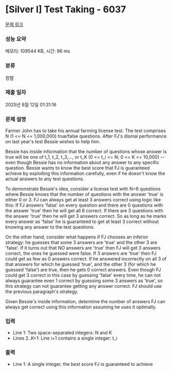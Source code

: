 # [Silver I] Test Taking - 6037 

[문제 링크](https://www.acmicpc.net/problem/6037) 

### 성능 요약

메모리: 109544 KB, 시간: 96 ms

### 분류

정렬

### 제출 일자

2025년 8월 12일 01:31:16

### 문제 설명

<p>Farmer John has to take his annual farming license test. The test comprises N (1 <= N <= 1,000,000) true/false questions. After FJ's dismal performance on last year's test Bessie wishes to help him.</p>

<p>Bessie has inside information that the number of questions whose answer is true will be one of t_1, t_2, t_3,..., or t_K (0 <= t_i <= N; 0 <= K <= 10,000) -- even though Bessie has no information about any answer to any specific question. Bessie wants to know the best score that FJ is guaranteed achieve by exploiting this information carefully, even if he doesn't know the actual answers to any test questions.</p>

<p>To demonstrate Bessie's idea, consider a license test with N=6 questions where Bessie knows that the number of questions with the answer 'true' is either 0 or 3. FJ can always get at least 3 answers correct using logic like this: If FJ answers 'false' on every question and there are 0 questions with the answer 'true' then he will get all 6 correct. If there are 3 questions with the answer 'true' then he will get 3 answers correct. So as long as he marks every answer as 'false' he is guaranteed to get at least 3 correct without knowing any answer to the test questions.</p>

<p>On the other hand, consider what happens if FJ chooses an inferior strategy: he guesses that some 3 answers are 'true' and the other 3 are 'false'. If it turns out that NO answers are 'true' then FJ will get 3 answers correct, the ones he guessed were false. If 3 answers are 'true' then FJ could get as few as 0 answers correct. If he answered incorrectly on all 3 of that answers for which he guessed 'true', and the other 3 (for which he guessed 'false') are true, then he gets 0 correct answers. Even though FJ could get 3 correct in this case by guessing 'false' every time, he can not always guarantee even 1 correct by guessing some 3 answers as 'true', so this strategy can not guarantee getting any answer correct. FJ should use the previous paragraph's strategy.</p>

<p>Given Bessie's inside information, determine the number of answers FJ can always get correct using this information assuming he uses it optimally.</p>

### 입력 

 <ul>
	<li>Line 1: Two space-separated integers: N and K</li>
	<li>Lines 2..K+1: Line i+1 contains a single integer: t_i</li>
</ul>

<p> </p>

### 출력 

 <ul>
	<li>Line 1: A single integer, the best score FJ is guaranteed to achieve</li>
</ul>

<p> </p>

